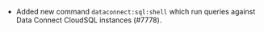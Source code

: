 - Added new command `dataconnect:sql:shell` which run queries against Data Connect CloudSQL instances (#7778).
